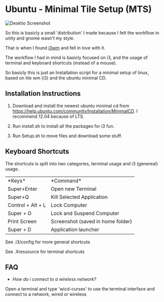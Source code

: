 # Ubuntu - Minimal Tile Setup (MTS)

![Desktio Screenshot](https://raw.github.com/charnley/ubuntu-mts/master/screenshots/screenshot_1.png)


So this is basicly a small 'distribution' I made because I felt the workflow in
unity and gnome wasn't my style. 

That is when I found [i3wm](http://i3wm.org/) and fell in love with it.

The workflow I had in mind is basicly focused on i3, and the usage of terminal and
keyboard shortcuts (instead of a mouse). 

So basicly this is just an
Installation script for a minimal setup of linux, based on tile wm (i3) and the ubuntu minimal CD.

## Installation Instructions

1. Download and install the newest ubuntu minimal cd from
https://help.ubuntu.com/community/Installation/MinimalCD.
I recommend 12.04 because of LTS.

2. Run install.sh to install all the packages for i3 fun.

3. Run Setup.sh to move files and download some stuff.

## Keyboard Shortcuts

The shortcuts is split into two categories, terminal usage and i3 (genereal)
usage.

<table>
  <tr><td>*Keys*</td><td>*Command*</td></tr>
  <tr><td>Super+Enter</td><td>Open new Terminal</td></tr>
  <tr><td>Super+Q</td><td>Kill Selected Application</td></tr>
  <tr><td>Control + Alt + L</td><td> Lock Computer</td></tr>
  <tr><td>Super + O</td><td> Lock and Suspend Computer </td></tr>
  <tr><td>Print Screen </td><td> Screenshot (saved in home folder) </td></tr>
  <tr><td>Super + D </td><td> Application launcher </td></tr>
</table>

See .i3/config for more general shortcuts

See .Xressource for terminal shortcuts


## FAQ

* *How do i connect to a wireless network?*

Open a terminal and type 'wicd-curses' to use
the terminal interface and connect to a network,
wired or wireless

